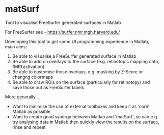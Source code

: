 # matSurf
Tool to visualise FreeSurfer generated surfaces in Matlab

For FreeSurfer see - https://surfer.nmr.mgh.harvard.edu/

Developing this tool to get some UI programming experience in Matlab, main aims:

1)  Be able to visualise a FreeSurfer generated surface in Matlab
2)  Be able to add on overlays to the surface (e.g. retinotopic mapping data, fMRI activation)
3)  Be able to customise those overlays, e.g. masking by Z-Score or changng colormaps
4)  Be able to draw ROIs on the surface (particularly for retinotopy) and save those out as FreeSurfer labels

More generally...
- Want to minimise the use of external toolboxes and keep it as 'core' Matlab as possible
- Want to create good synergy between Matlab and 'matSurf', so can e.g. try analysing data in Matlab then quickly view the results on the surface, rinse and repeat
